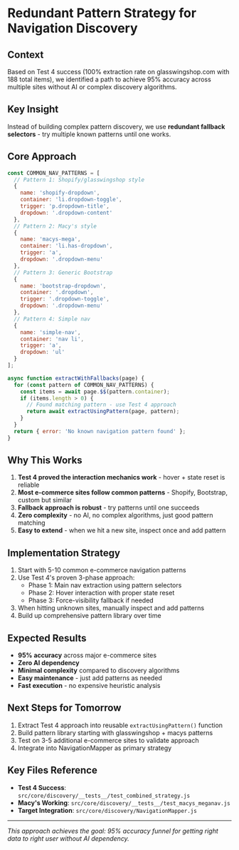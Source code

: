 # Redundant Pattern Strategy for Navigation Discovery

## Context
Based on Test 4 success (100% extraction rate on glasswingshop.com with 188 total items), we identified a path to achieve 95% accuracy across multiple sites without AI or complex discovery algorithms.

## Key Insight
Instead of building complex pattern discovery, we use **redundant fallback selectors** - try multiple known patterns until one works.

## Core Approach

```javascript
const COMMON_NAV_PATTERNS = [
  // Pattern 1: Shopify/glasswingshop style
  {
    name: 'shopify-dropdown',
    container: 'li.dropdown-toggle',
    trigger: 'p.dropdown-title',
    dropdown: '.dropdown-content'
  },
  // Pattern 2: Macy's style  
  {
    name: 'macys-mega',
    container: 'li.has-dropdown',
    trigger: 'a',
    dropdown: '.dropdown-menu'
  },
  // Pattern 3: Generic Bootstrap
  {
    name: 'bootstrap-dropdown',
    container: '.dropdown',
    trigger: '.dropdown-toggle',
    dropdown: '.dropdown-menu'
  },
  // Pattern 4: Simple nav
  {
    name: 'simple-nav',
    container: 'nav li',
    trigger: 'a',
    dropdown: 'ul'
  }
];

async function extractWithFallbacks(page) {
  for (const pattern of COMMON_NAV_PATTERNS) {
    const items = await page.$$(pattern.container);
    if (items.length > 0) {
      // Found matching pattern - use Test 4 approach
      return await extractUsingPattern(page, pattern);
    }
  }
  return { error: 'No known navigation pattern found' };
}
```

## Why This Works

1. **Test 4 proved the interaction mechanics work** - hover + state reset is reliable
2. **Most e-commerce sites follow common patterns** - Shopify, Bootstrap, custom but similar
3. **Fallback approach is robust** - try patterns until one succeeds
4. **Zero complexity** - no AI, no complex algorithms, just good pattern matching
5. **Easy to extend** - when we hit a new site, inspect once and add pattern

## Implementation Strategy

1. Start with 5-10 common e-commerce navigation patterns
2. Use Test 4's proven 3-phase approach:
   - Phase 1: Main nav extraction using pattern selectors
   - Phase 2: Hover interaction with proper state reset
   - Phase 3: Force-visibility fallback if needed
3. When hitting unknown sites, manually inspect and add patterns
4. Build up comprehensive pattern library over time

## Expected Results

- **95% accuracy** across major e-commerce sites
- **Zero AI dependency** 
- **Minimal complexity** compared to discovery algorithms
- **Easy maintenance** - just add patterns as needed
- **Fast execution** - no expensive heuristic analysis

## Next Steps for Tomorrow

1. Extract Test 4 approach into reusable `extractUsingPattern()` function
2. Build pattern library starting with glasswingshop + macys patterns
3. Test on 3-5 additional e-commerce sites to validate approach
4. Integrate into NavigationMapper as primary strategy

## Key Files Reference

- **Test 4 Success**: `src/core/discovery/__tests__/test_combined_strategy.js`
- **Macy's Working**: `src/core/discovery/__tests__/test_macys_meganav.js` 
- **Target Integration**: `src/core/discovery/NavigationMapper.js`

---

*This approach achieves the goal: 95% accuracy funnel for getting right data to right user without AI dependency.*